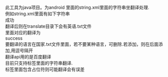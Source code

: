此工具为java项目。为android 里面的string.xml里面的字符串坐翻译处理.<br>
例如string.xml里面有如下字符串<br>
<string name="success">成功</string><br>
翻译后则在translate目录下会有英语.txt文件<br>
里面对应的翻译为<br>
<string name="success">success</string><br>
要翻译的语言在国家.txt文件里面，若不要某种语言，可删除.若添加，则在后面添加,用逗号隔开<br>
翻译api用的是百度翻译<br>
目前只支持<string>标签里面的字符串翻译.<br>标签里面包含占位符则可能翻译会有误差<br>
